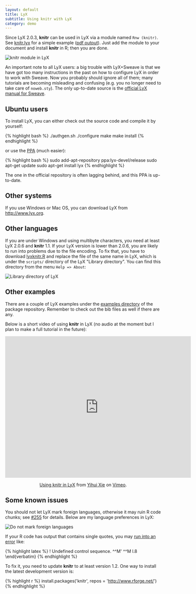 ```yaml
---
layout: default
title: LyX
subtitle: Using knitr with LyX
category: demo
---
```


Since LyX 2.0.3, **knitr** can be used in LyX via a module named `Rnw (knitr)`. See [knitr.lyx](https://github.com/yihui/lyx/raw/master/examples/knitr.lyx) for a simple example ([pdf output](https://bitbucket.org/stat/lyx/downloads/knitr.pdf)). Just add the module to your document and install **knitr** in R; then you are done.

![knitr module in LyX](http://i.imgur.com/jEKSh.png)

An important note to all LyX users: a big trouble with LyX+Sweave is that we have got too many instructions in the past on how to configure LyX in order to work with Sweave. Now you probably should ignore all of them; many tutorials are becoming misleading and confusing (e.g. you no longer need to take care of `noweb.sty`). The only up-to-date source is the [official LyX manual for Sweave](https://bitbucket.org/stat/lyx/downloads/sweave.pdf).

## Ubuntu users

To install LyX, you can either check out the source code and compile it by yourself:

{% highlight bash %}
./authgen.sh
./configure
make
make install
{% endhighlight %}

or use the [PPA](https://launchpad.net/~lyx-devel/+archive/release) (much easier):

{% highlight bash %}
sudo add-apt-repository ppa:lyx-devel/release
sudo apt-get update
sudo apt-get install lyx
{% endhighlight %}

The one in the official repository is often lagging behind, and this PPA is up-to-date.

## Other systems

If you use Windows or Mac OS, you can download LyX from <http://www.lyx.org>.

## Other languages

If you are under Windows and using multibyte characters, you need at least LyX 2.0.6 and **knitr** 1.1. If your LyX version is lower than 2.0.6, you are likely to run into problems due to the file encoding. To fix that, you have to download [lyxknitr.R](https://raw.github.com/yihui/lyx/master/scripts/lyxknitr.R) and replace the file of the same name in LyX, which is under the `scripts/` directory of the LyX "Library directory". You can find this directory from the menu `Help => About`:

![Library directory of LyX](http://i.imgur.com/JwGOueS.png)

## Other examples

There are a couple of LyX examples under the [examples directory](https://github.com/yihui/knitr/tree/master/inst/examples) of the package repository. Remember to check out the bib files as well if there are any.

Below is a short video of using **knitr** in LyX (no audio at the moment but I plan to make a full tutorial in the future):

<div style="text-align: center;"><iframe src="http://player.vimeo.com/video/32948939?title=0&amp;byline=0&amp;portrait=0" width="600" height="458" frameborder="0" webkitAllowFullScreen mozallowfullscreen allowFullScreen></iframe><p><a href="http://vimeo.com/32948939">Using knitr in LyX</a> from <a href="http://vimeo.com/yihui">Yihui Xie</a> on <a href="http://vimeo.com">Vimeo</a>.</p></div>

## Some known issues

You should not let LyX mark foreign languages, otherwise it may ruin R code chunks; see [#255](https://github.com/yihui/knitr/issues/255) for details. Below are my language preferences in LyX:

![Do not mark foreign languages](http://i.imgur.com/vkLhP.png)

If your R code has output that contains single quotes, you may [run into an error](http://stackoverflow.com/q/12448507/559676) like:

{% highlight latex %}
! Undefined control sequence.
<argument> ^^M'
               ^^M
l.8 \end{verbatim}
{% endhighlight %}

To fix it, you need to update **knitr** to at least version 1.2. One way to install the latest development version is:

{% highlight r %}
install.packages('knitr', repos = 'http://www.rforge.net/')
{% endhighlight %}
